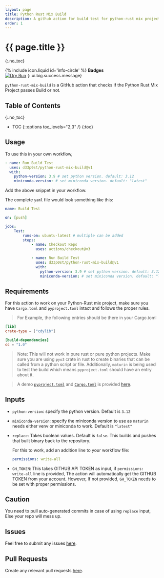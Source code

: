 ```yaml
---
layout: page
title: Python Rust Mix Build
description: A github action for build test for python-rust mix projects
order: 1
---
```


# {{ page.title }}
{:.no_toc}

<span> {% include icon.liquid id='info-circle' %} <b>Badges</b></span><br>
[![Dry Run](https://github.com/d33p0st/python-rust-mix-build/actions/workflows/test.yml/badge.svg)](https://github.com/d33p0st/python-rust-mix-build/actions/workflows/test.yml)
{:.ui.big.success.message}

`python-rust-mix-build` is a GitHub action that checks if the Python Rust Mix Project passes Build or not.

## Table of Contents
{:.no_toc}

- TOC
{::options toc_levels="2,3" /}
{:toc}

## Usage

To use this in your own workflow,

```yaml
- name: Run Build Test
  uses: d33p0st/python-rust-mix-build@v1
  with:
    python-version: 3.9 # set python version. default: 3.12
    miniconda-version: # set miniconda version. default: "latest"
```

Add the above snippet in your workflow.

The complete `yaml` file would look something like this:

```yaml
name: Build Test

on: [push]

jobs:
    Test:
        runs-on: ubuntu-latest # multiple can be added
        steps:
            - name: Checkout Repo
              uses: actions/checkout@v3

            - name: Run Build Test
              uses: d33p0st/python-rust-mix-build@v1
              with:
                python-version: 3.9 # set python version. default: 3.12
                miniconda-version: # set miniconda version. default: "latest"
```

## Requirements

For this action to work on your Python-Rust mix project, make sure you have `Cargo.toml` and `pyproject.toml` intact and follows the proper rules.

> For Example, the following entries should be there in your Cargo.toml

```toml
[lib]
crate-type = ["cdylib"]

[build-dependencies]
cc = "1.0"
```

> Note: This will not work in pure rust or pure python projects. Make sure you are using `pyo3` crate in rust to create binaries that can be called from a python script or file. Additionally, `maturin` is being used to test the build which means `pyproject.toml` should have an entry about it.

> A demo [`pyproject.toml`](https://github.com/d33p0st/python-rust-mix-build/blob/main/pyproject.toml) and [`Cargo.toml`](https://github.com/d33p0st/python-rust-mix-build/blob/main/Cargo.toml) is provided [here](https://github.com/d33p0st/python-rust-mix-build).

## Inputs

- `python-version`: specify the python version. Default is `3.12`
- `miniconda-version`: specify the miniconda version to use as `maturin` needs either venv or miniconda to work. Default is `"latest"`
- `replace`: Takes boolean values. Default is `false`. This builds and pushes that built binary back to the repository.
  
  For this to work, add an addition line to your workflow file:
  ```yaml
  permissions: write-all
  ``` 
- `GH_TOKEN`: This takes GITHUB API TOKEN as input, if `permissions: write-all` line is provided, The action will automatically get the GITHUB TOKEN from your account. However, If not provided, `GH_TOKEN` needs to be set with proper permissions.

## Caution

You need to pull auto-generated commits in case of using `replace` input, Else your repo will mess up.

## Issues

Feel free to submit any issues [here](https://github.com/d33p0st/python-rust-mix-build/issues).

## Pull Requests

Create any relevant pull requests [here](https://github.com/d33p0st/python-rust-mix-build/pulls).